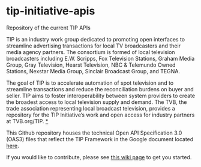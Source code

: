 # tip-initiative-apis
Repository of the current TIP APIs

TIP is an industry work group dedicated to promoting open interfaces to streamline advertising transactions for local TV broadcasters and their media agency partners. The consortium is formed of local television broadcasters including E.W. Scripps, Fox Television Stations, Graham Media Group, Gray Television, Hearst Television, NBC & Telemundo Owned Stations, Nexstar Media Group, Sinclair Broadcast Group, and TEGNA. 

The goal of TIP is to accelerate automation of spot television and to streamline transactions and reduce the reconciliation burdens on buyer and seller. TIP aims to foster interoperability between system providers to create the broadest access to local television supply and demand. The TVB, the trade association representing local broadcast television, provides a repository for the TIP Initiative’s work and open access for industry partners at TVB.org/TIP. [*](https://www.tvb.org/Default.aspx?TabID=2159) 

This Github repository houses the technical Open API Specification 3.0 (OAS3) files that reflect the TIP Framework in the Google document located [here](https://docs.google.com/spreadsheets/d/1J1v6ol6hSEWSlUPF4ZPMq-TMc_See3ZprvwjS_HqZic/edit#gid=221363020).


If you would like to contribute, please see [this wiki page](https://github.com/tip-initiative/tip-initiative-apis/wiki) to get you started.
